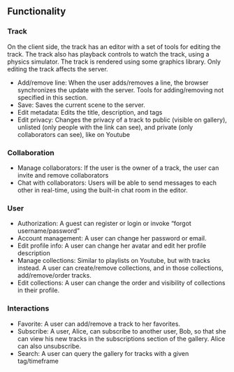 ## Functionality
### Track
On the client side, the track has an editor with a set of tools for editing the track. The track also has playback controls to watch the track, using a physics simulator. The track is rendered using some graphics library. Only editing the track affects the server.
* Add/remove line: When the user adds/removes a line, the browser synchronizes the update with the server. Tools for adding/removing not specified in this section.
* Save: Saves the current scene to the server.
* Edit metadata: Edits the title, description, and tags
* Edit privacy: Changes the privacy of a track to public (visible on gallery), unlisted (only people with the link can see), and private (only collaborators can see), like on Youtube

### Collaboration
* Manage collaborators: If the user is the owner of a track, the user can invite and remove collaborators
* Chat with collaborators: Users will be able to send messages to each other in real-time, using the built-in chat room in the editor.

### User
* Authorization: A guest can register or login or invoke “forgot username/password”
* Account management: A user can change her password or email.
* Edit profile info: A user can change her avatar and edit her profile description
* Manage collections: Similar to playlists on Youtube, but with tracks instead. A user can create/remove collections, and in those collections, add/remove/order tracks.
* Edit collections: A user can change the order and visibility of collections in their profile.

### Interactions
* Favorite: A user can add/remove a track to her favorites.
* Subscribe: A user, Alice, can subscribe to another user, Bob, so that she can view his new tracks in the subscriptions section of the gallery. Alice can also unsubscribe.
* Search: A user can query the gallery for tracks with a given tag/timeframe
